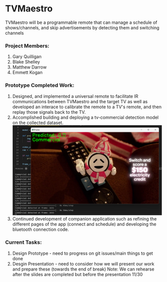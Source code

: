 # TVMaestro
TVMaestro will be a programmable remote that can manage a schedule of shows/channels, and skip advertisements by detecting them and switching channels

### Project Members:
1. Gary Quilligan
2. Blake Shelley
3. Matthew Darrow
4. Emmett Kogan

### Prototype Completed Work:
1. Designed, and implemented a universal remote to facilitate IR communications between TVMaestro and the target TV as well as developed an interace to calibrate the remote to a TV's remote, and then replay those signals back to the TV.
2. Accomplished building and deploying a tv-commercial detection model on the collected dataset.
![tv-commercial detection](https://raw.githubusercontent.com/Emmett-Kogan/TVMaestro/master/tvCommercialDetection.png "tv-commercial detection")
3. Continued development of companion application such as refining the different pages of the app (connect and schedule) and developing the bluetooth connection code.
### Current Tasks:
1. Design Prototype - need to progress on git issues/main things to get done
2. Desgin Presentation - need to consider how we will present our work and prepare these (towards the end of break)
	Note: We can rehearse after the slides are completed but before the presentation 11/30
